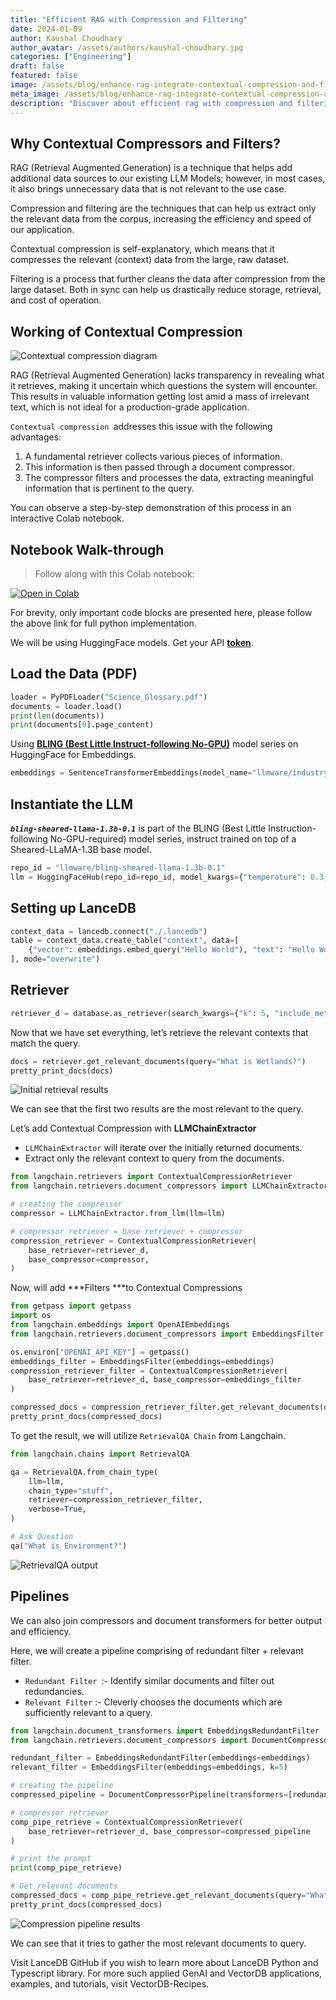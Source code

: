 ```yaml
---
title: "Efficient RAG with Compression and Filtering"
date: 2024-01-09
author: Kaushal Choudhary
author_avatar: /assets/authors/kaushal-choudhary.jpg
categories: ["Engineering"]
draft: false
featured: false
image: /assets/blog/enhance-rag-integrate-contextual-compression-and-filtering-for-precision-a29d4a810301/preview-image.png
meta_image: /assets/blog/enhance-rag-integrate-contextual-compression-and-filtering-for-precision-a29d4a810301/preview-image.png
description: "Discover about efficient rag with compression and filtering. Get practical steps, examples, and best practices you can use now."
---
```


## Why Contextual Compressors and Filters?

RAG (Retrieval Augmented Generation) is a technique that helps add additional data sources to our existing LLM Models; however, in most cases, it also brings unnecessary data that is not relevant to the use case.

Compression and filtering are the techniques that can help us extract only the relevant data from the corpus, increasing the efficiency and speed of our application.

Contextual compression is self-explanatory, which means that it compresses the relevant (context) data from the large, raw dataset.

Filtering is a process that further cleans the data after compression from the large dataset. Both in sync can help us drastically reduce storage, retrieval, and cost of operation.

## Working of Contextual Compression

![Contextual compression diagram](/assets/blog/enhance-rag-integrate-contextual-compression-and-filtering-for-precision-a29d4a810301/1*WZToanVYGWBLlaI00seH4A.png)

RAG (Retrieval Augmented Generation) lacks transparency in revealing what it retrieves, making it uncertain which questions the system will encounter. This results in valuable information getting lost amid a mass of irrelevant text, which is not ideal for a production-grade application.

`Contextual compression `addresses this issue with the following advantages:

1. A fundamental retriever collects various pieces of information.
2. This information is then passed through a document compressor.
3. The compressor filters and processes the data, extracting meaningful information that is pertinent to the query.

You can observe a step-by-step demonstration of this process in an interactive Colab notebook.

## Notebook Walk-through

> Follow along with this Colab notebook:

[![Open in Colab](https://colab.research.google.com/assets/colab-badge.svg)](https://colab.research.google.com/github/lancedb/vectordb-recipes/blob/main/examples/Contextual-Compression-with-RAG/main.ipynb)

For brevity, only important code blocks are presented here, please follow the above link for full python implementation.

We will be using HuggingFace models. Get your API [**token**](https://huggingface.co/settings/tokens).

## Load the Data (PDF)

```python
loader = PyPDFLoader("Science_Glossary.pdf")
documents = loader.load()
print(len(documents))
print(documents[0].page_content)
```

Using [**BLING (Best Little Instruct-following No-GPU)**](https://huggingface.co/llmware) model series on HuggingFace for Embeddings.

```python
embeddings = SentenceTransformerEmbeddings(model_name="llmware/industry-bert-insurance-v0.1")
```

## Instantiate the LLM

***`bling-sheared-llama-1.3b-0.1`*** is part of the BLING (Best Little Instruction-following No-GPU-required) model series, instruct trained on top of a Sheared-LLaMA-1.3B base model.

```python
repo_id = "llmware/bling-sheared-llama-1.3b-0.1"
llm = HuggingFaceHub(repo_id=repo_id, model_kwargs={"temperature": 0.3, "max_length": 500})
```

## Setting up LanceDB

```python
context_data = lancedb.connect("./.lancedb")
table = context_data.create_table("context", data=[
    {"vector": embeddings.embed_query("Hello World"), "text": "Hello World", "id": "1"}
], mode="overwrite")
```

## Retriever

```python
retriever_d = database.as_retriever(search_kwargs={"k": 5, "include_metadata": True})
```

Now that we have set everything, let’s retrieve the relevant contexts that match the query.

```python
docs = retriever.get_relevant_documents(query="What is Wetlands?")
pretty_print_docs(docs)
```

![Initial retrieval results](/assets/blog/enhance-rag-integrate-contextual-compression-and-filtering-for-precision-a29d4a810301/1*mw-3Vvk7wplgsFVp7b68rQ.png)

We can see that the first two results are the most relevant to the query.

Let’s add Contextual Compression with **LLMChainExtractor**

- `LLMChainExtractor` will iterate over the initially returned documents.
- Extract only the relevant context to query from the documents.

```python
from langchain.retrievers import ContextualCompressionRetriever
from langchain.retrievers.document_compressors import LLMChainExtractor

# creating the compressor
compressor = LLMChainExtractor.from_llm(llm=llm)

# compressor retriever = base retriever + compressor
compression_retriever = ContextualCompressionRetriever(
    base_retriever=retriever_d,
    base_compressor=compressor,
)
```

Now, will add ***Filters ***to Contextual Compressions

```python
from getpass import getpass
import os
from langchain.embeddings import OpenAIEmbeddings
from langchain.retrievers.document_compressors import EmbeddingsFilter

os.environ["OPENAI_API_KEY"] = getpass()
embeddings_filter = EmbeddingsFilter(embeddings=embeddings)
compression_retriever_filter = ContextualCompressionRetriever(
    base_retriever=retriever_d, base_compressor=embeddings_filter
)

compressed_docs = compression_retriever_filter.get_relevant_documents(query="What is the Environment?")
pretty_print_docs(compressed_docs)
```

To get the result, we will utilize `RetrievalQA Chain` from Langchain.

```python
from langchain.chains import RetrievalQA

qa = RetrievalQA.from_chain_type(
    llm=llm,
    chain_type="stuff",
    retriever=compression_retriever_filter,
    verbose=True,
)

# Ask Question
qa("What is Environment?")
```

![RetrievalQA output](/assets/blog/enhance-rag-integrate-contextual-compression-and-filtering-for-precision-a29d4a810301/1*D7rXwGlKsdelh5NlYrlt6w.png)

## Pipelines

We can also join compressors and document transformers for better output and efficiency.

Here, we will create a pipeline comprising of redundant filter + relevant filter.

- `Redundant Filter `:- Identify similar documents and filter out redundancies.
- `Relevant Filter` :- Cleverly chooses the documents which are sufficiently relevant to a query.

```python
from langchain.document_transformers import EmbeddingsRedundantFilter
from langchain.retrievers.document_compressors import DocumentCompressorPipeline

redundant_filter = EmbeddingsRedundantFilter(embeddings=embeddings)
relevant_filter = EmbeddingsFilter(embeddings=embeddings, k=5)

# creating the pipeline
compressed_pipeline = DocumentCompressorPipeline(transformers=[redundant_filter, relevant_filter])

# compressor retriever
comp_pipe_retrieve = ContextualCompressionRetriever(
    base_retriever=retriever_d, base_compressor=compressed_pipeline
)

# print the prompt
print(comp_pipe_retrieve)

# Get relevant documents
compressed_docs = comp_pipe_retrieve.get_relevant_documents(query="What is Environment?")
pretty_print_docs(compressed_docs)
```

![Compression pipeline results](/assets/blog/enhance-rag-integrate-contextual-compression-and-filtering-for-precision-a29d4a810301/1*ilN4dlfQPy-RJ-Oj2cS3Gw.png)

We can see that it tries to gather the most relevant documents to query.

Visit LanceDB GitHub if you wish to learn more about LanceDB Python and Typescript library.
For more such applied GenAI and VectorDB applications, examples, and tutorials, visit VectorDB-Recipes.
